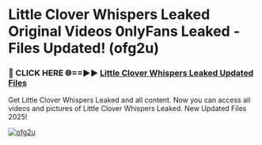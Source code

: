 # Little Clover Whispers Leaked Original Videos 0nlyFans Leaked - Files Updated! (ofg2u)

<h3>🔴 CLICK HERE 🌐==►► <a href="https://tinyurl.com/ms9xzufz" rel="nofollow">Little Clover Whispers Leaked Updated Files</a></h3>

Get Little Clover Whispers Leaked and all content. Now you can access all videos and pictures of Little Clover Whispers Leaked. New Updated Files 2025!

[![ofg2u](https://i.imgur.com/NaUBvic.gif)](https://tinyurl.com/ms9xzufz)
